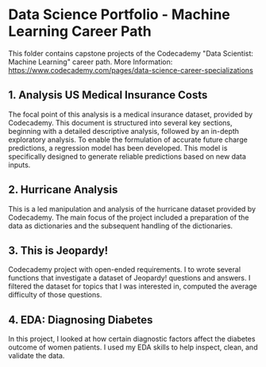 # Data Science Portfolio - Machine Learning Career Path

This folder contains capstone projects of the Codecademy "Data Scientist: Machine Learning" career path.
More Information: https://www.codecademy.com/pages/data-science-career-specializations 

## 1. Analysis US Medical Insurance Costs
The focal point of this analysis is a medical insurance dataset, provided by Codecademy. This document is structured into several key sections, beginning with a detailed descriptive analysis, followed by an in-depth exploratory analysis. To enable the formulation of accurate future charge predictions, a regression model has been developed. This model is specifically designed to generate reliable predictions based on new data inputs.

## 2. Hurricane Analysis
This is a led manipulation and analysis of the hurricane dataset provided by Codecademy. The main focus of the project included a preparation of the data as dictionaries and the subsequent handling of the dictionaries. 

## 3. This is Jeopardy!
Codecademy project with open-ended requirements. I to wrote several functions that investigate a dataset of Jeopardy! questions and answers. I filtered the dataset for topics that I was interested in, computed the average difficulty of those questions.

## 4. EDA: Diagnosing Diabetes
In this project, I looked at how certain diagnostic factors affect the diabetes outcome of women patients. I used my EDA skills to help inspect, clean, and validate the data.
